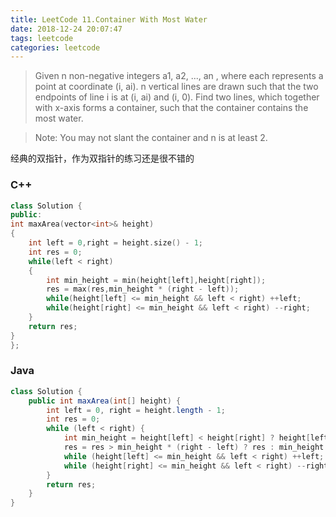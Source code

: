 ```yaml
---
title: LeetCode 11.Container With Most Water
date: 2018-12-24 20:07:47
tags: leetcode
categories: leetcode
---
```


> Given n non-negative integers a1, a2, ..., an , where each represents a point at coordinate (i, ai). n vertical lines are drawn such that the two endpoints of line i is at (i, ai) and (i, 0). Find two lines, which together with x-axis forms a container, such that the container contains the most water.

> Note: You may not slant the container and n is at least 2.

经典的双指针，作为双指针的练习还是很不错的

### C++
```c++
class Solution {
public:
int maxArea(vector<int>& height) 
{
    int left = 0,right = height.size() - 1;
    int res = 0;
    while(left < right)
    {
        int min_height = min(height[left],height[right]);
        res = max(res,min_height * (right - left));
        while(height[left] <= min_height && left < right) ++left;
        while(height[right] <= min_height && left < right) --right;
    }
    return res;
}
};
```
### Java

```java
class Solution {
    public int maxArea(int[] height) {
        int left = 0, right = height.length - 1;
        int res = 0;
        while (left < right) {
            int min_height = height[left] < height[right] ? height[left] : height[right];
            res = res > min_height * (right - left) ? res : min_height * (right - left);
            while (height[left] <= min_height && left < right) ++left;
            while (height[right] <= min_height && left < right) --right;
        }
        return res;
    }
}
```
